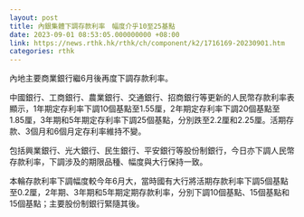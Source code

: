 ```yaml
---
layout: post
title: 內銀集體下調存款利率　幅度介乎10至25基點
date: 2023-09-01 08:53:05.000000000 +08:00
link: https://news.rthk.hk/rthk/ch/component/k2/1716169-20230901.htm
categories: rthk
---
```


內地主要商業銀行繼6月後再度下調存款利率。

中國銀行、工商銀行、農業銀行、交通銀行、招商銀行等更新的人民幣存款利率表顯示，1年期定存利率下調10個基點至1.55厘，2年期定存利率下調20個基點至1.85厘，3年期和5年期定存利率下調25個基點，分別跌至2.2厘和2.25厘。活期存款、3個月和6個月定存利率維持不變。

包括興業銀行、光大銀行、民生銀行、平安銀行等股份制銀行，今日亦下調人民幣存款利率，下調涉及的期限品種、幅度與大行保持一致。

本輪存款利率下調幅度較今年6月大，當時國有大行將活期存款利率下調5個基點至0.2厘，2年期、3年期和5年期定期存款利率，分別下調10個基點、15個基點和15個基點；主要股份制銀行緊隨其後。
